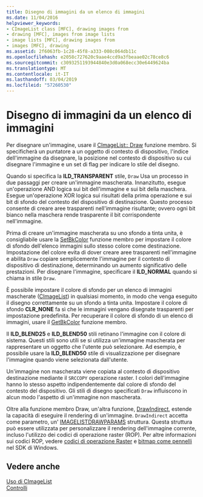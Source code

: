 ```yaml
---
title: Disegno di immagini da un elenco di immagini
ms.date: 11/04/2016
helpviewer_keywords:
- CImageList class [MFC], drawing images from
- drawing [MFC], images from image lists
- image lists [MFC], drawing images from
- images [MFC], drawing
ms.assetid: 2f6063fb-1c28-45f8-a333-008c064db11c
ms.openlocfilehash: e2058c727620c9aae4ccd9a3fbeaae02c78ce8c6
ms.sourcegitcommit: c3093251193944840e3d0a068ecc30e6449624ba
ms.translationtype: MT
ms.contentlocale: it-IT
ms.lasthandoff: 03/04/2019
ms.locfileid: "57260530"
---
```

# <a name="drawing-images-from-an-image-list"></a>Disegno di immagini da un elenco di immagini

Per disegnare un'immagine, usare il [CImageList:: Draw](../mfc/reference/cimagelist-class.md#draw) funzione membro. Si specificherà un puntatore a un oggetto di contesto di dispositivo, l'indice dell'immagine da disegnare, la posizione nel contesto di dispositivo su cui disegnare l'immagine e un set di flag per indicare lo stile del disegno.

Quando si specifica la **ILD_TRANSPARENT** stile, `Draw` Usa un processo in due passaggi per creare un'immagine mascherata. Innanzitutto, esegue un'operazione AND logica sui bit dell'immagine e sui bit della maschera. Esegue un'operazione XOR logica sui risultati della prima operazione e sui bit di sfondo del contesto del dispositivo di destinazione. Questo processo consente di creare aree trasparenti nell'immagine risultante; ovvero ogni bit bianco nella maschera rende trasparente il bit corrispondente nell'immagine.

Prima di creare un'immagine mascherata su uno sfondo a tinta unita, è consigliabile usare la [SetBkColor](../mfc/reference/cimagelist-class.md#setbkcolor) funzione membro per impostare il colore di sfondo dell'elenco immagini sullo stesso colore come destinazione. Impostazione del colore evita di dover creare aree trasparenti nell'immagine e abilita `Draw` copiare semplicemente l'immagine per il contesto di dispositivo di destinazione, determinando un aumento significativo delle prestazioni. Per disegnare l'immagine, specificare il **ILD_NORMAL** quando si chiama in stile `Draw`.

È possibile impostare il colore di sfondo per un elenco di immagini mascherate ([CImageList](../mfc/reference/cimagelist-class.md)) in qualsiasi momento, in modo che venga eseguito il disegno correttamente su un sfondo a tinta unita. Impostare il colore di sfondo **CLR_NONE** fa sì che le immagini vengano disegnate trasparenti per impostazione predefinita. Per recuperare il colore di sfondo di un elenco di immagini, usare il [GetBkColor](../mfc/reference/cimagelist-class.md#getbkcolor) funzione membro.

Il **ILD_BLEND25** e **ILD_BLEND50** stili retinano l'immagine con il colore di sistema. Questi stili sono utili se si utilizza un'immagine mascherata per rappresentare un oggetto che l'utente può selezionare. Ad esempio, è possibile usare la **ILD_BLEND50** stile di visualizzazione per disegnare l'immagine quando viene selezionata dall'utente.

Un'immagine non mascherata viene copiata al contesto di dispositivo destinazione mediante il `SRCCOPY` operazione raster. I colori dell'immagine hanno lo stesso aspetto indipendentemente dal colore di sfondo del contesto del dispositivo. Gli stili di disegno specificati `Draw` influiscono in alcun modo l'aspetto di un'immagine non mascherata.

Oltre alla funzione membro Draw, un'altra funzione, [DrawIndirect](../mfc/reference/cimagelist-class.md#drawindirect), estende la capacità di eseguire il rendering di un'immagine. `DrawIndirect` accetta come parametro, un' [IMAGELISTDRAWPARAMS](/windows/desktop/api/commctrl/ns-commctrl-_imagelistdrawparams) struttura. Questa struttura può essere utilizzata per personalizzare il rendering dell'immagine corrente, incluso l'utilizzo dei codici di operazione raster (ROP). Per altre informazioni sui codici ROP, vedere [codici di operazione Raster](/windows/desktop/gdi/raster-operation-codes) e [bitmap come pennelli](/windows/desktop/gdi/bitmaps-as-brushes) nel SDK di Windows.

## <a name="see-also"></a>Vedere anche

[Uso di CImageList](../mfc/using-cimagelist.md)<br/>
[Controlli](../mfc/controls-mfc.md)
